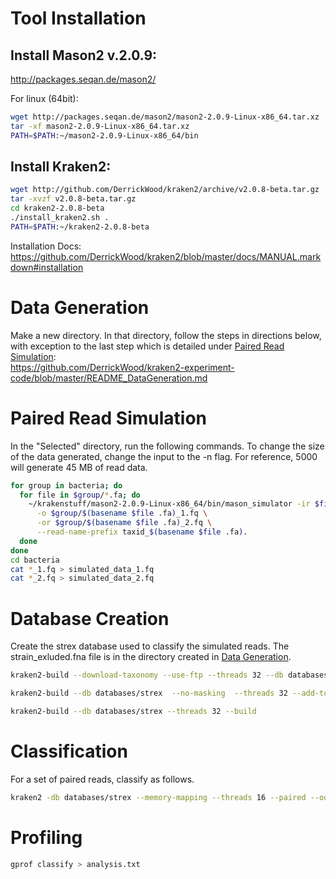# Tool Installation
## Install Mason2 v.2.0.9:
http://packages.seqan.de/mason2/

For linux (64bit):
```bash
wget http://packages.seqan.de/mason2/mason2-2.0.9-Linux-x86_64.tar.xz
tar -xf mason2-2.0.9-Linux-x86_64.tar.xz
PATH=$PATH:~/mason2-2.0.9-Linux-x86_64/bin
```

## Install Kraken2:

```bash
wget http://github.com/DerrickWood/kraken2/archive/v2.0.8-beta.tar.gz
tar -xvzf v2.0.8-beta.tar.gz
cd kraken2-2.0.8-beta
./install_kraken2.sh .
PATH=$PATH:~/kraken2-2.0.8-beta
```

Installation Docs:
https://github.com/DerrickWood/kraken2/blob/master/docs/MANUAL.markdown#installation

# Data Generation
Make a new directory. In that directory, follow the steps in directions below, with exception to the last step which is detailed under [Paired Read Simulation](#Paired-Read-Simulation): <br />
https://github.com/DerrickWood/kraken2-experiment-code/blob/master/README_DataGeneration.md

# Paired Read Simulation
In the "Selected" directory, run the following commands. To change the size of the data generated, change the input to the -n flag. For reference, 5000 will generate 45 MB of read data. 

```bash
for group in bacteria; do
  for file in $group/*.fa; do
    ~/krakenstuff/mason2-2.0.9-Linux-x86_64/bin/mason_simulator -ir $file --seed 42 -n 5000 --num-threads 4 \
      -o $group/$(basename $file .fa)_1.fq \
      -or $group/$(basename $file .fa)_2.fq \
      --read-name-prefix taxid_$(basename $file .fa).
  done
done
cd bacteria
cat *_1.fq > simulated_data_1.fq
cat *_2.fq > simulated_data_2.fq
```

# Database Creation
Create the strex database used to classify the simulated reads. The strain_exluded.fna file is in the directory created in [Data Generation](#Data-Generation). 
```bash
kraken2-build --download-taxonomy --use-ftp --threads 32 --db databases/strex
```
```bash
kraken2-build --db databases/strex  --no-masking  --threads 32 --add-to-library /datasets/kraken-public/krakenData/kraken2-experiment-code/strain_excluded.fna
```
```bash
kraken2-build --db databases/strex --threads 32 --build
```
# Classification
For a set of paired reads, classify as follows.
```bash
kraken2 -db databases/strex --memory-mapping --threads 16 --paired --output results.out simulated_data_1.fq simulated_data_2.fq
```
# Profiling
```bash
gprof classify > analysis.txt
 ```

